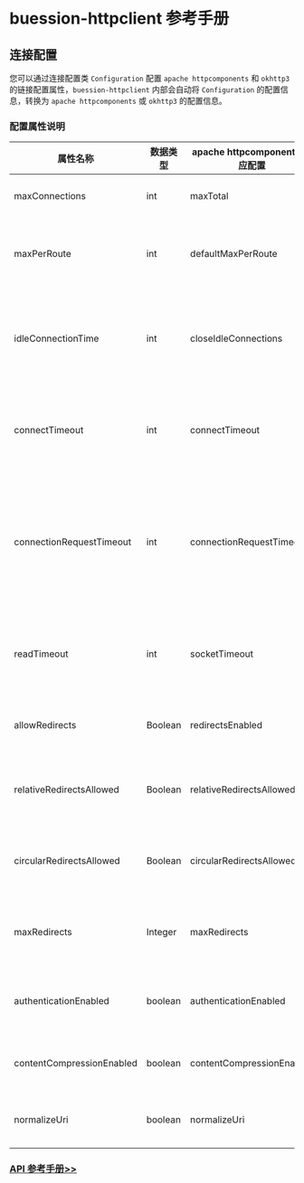 # buession-httpclient 参考手册


## 连接配置


您可以通过连接配置类 `Configuration` 配置 `apache httpcomponents` 和 `okhttp3` 的链接配置属性，`buession-httpclient` 内部会自动将 `Configuration` 的配置信息，转换为 `apache httpcomponents` 或 `okhttp3` 的配置信息。


### 配置属性说明


|  属性名称             | 数据类型  | apache httpcomponents 对应配置    | okhttp3 对应配置       | 默认值      | 说明                    |
|  ----                | ----     | ----                             | ----                  | ----       | ----                   |
|  maxConnections      | int      | maxTotal                         | maxIdleConnections    | 5000       | 最大连接数              |
|  maxPerRoute         | int      | defaultMaxPerRoute               | --                    | 500        | 每个路由的最大连接数      |
|  idleConnectionTime  | int      | closeIdleConnections             | keepAliveDuration     | 60000      | 空闲连接存活时长（单位：毫秒）      |
|  connectTimeout      | int      | connectTimeout                   | connectTimeout        | 3000       | 连接超时时间（单位：毫秒）      |
|  connectionRequestTimeout    | int     | connectionRequestTimeout  | --                    | 5000       | 从连接池获取连接的超时时间（单位：毫秒）     |
|  readTimeout      | int      | socketTimeout                       | readTimeout           | 5000       | 读取超时时间（单位：毫秒）      |
|  allowRedirects      | Boolean      | redirectsEnabled             | followRedirects       | --       | 是否允许重定向      |
|  relativeRedirectsAllowed      | Boolean      | relativeRedirectsAllowed         | --    | --       | 是否应拒绝相对重定向      |
|  circularRedirectsAllowed      | Boolean      | circularRedirectsAllowed         | --    | --       | 是否允许循环重定向      |
|  maxRedirects      | Integer      | maxRedirects         | --    | --       | 最大允许重定向次数      |
|  authenticationEnabled      | boolean      | authenticationEnabled         | --    | --       | 是否开启 Http Basic 认证      |
|  contentCompressionEnabled      | boolean      | contentCompressionEnabled         | --    | --       | 是否启用内容压缩      |
|  normalizeUri      | boolean      | normalizeUri         | --    | --       | 是否标准化 URI      |


### [API 参考手册>>](https://javadoc.io/static/com.buession/buession-httpclient/2.1.0/com/buession/httpclient/core/Configuration.html)